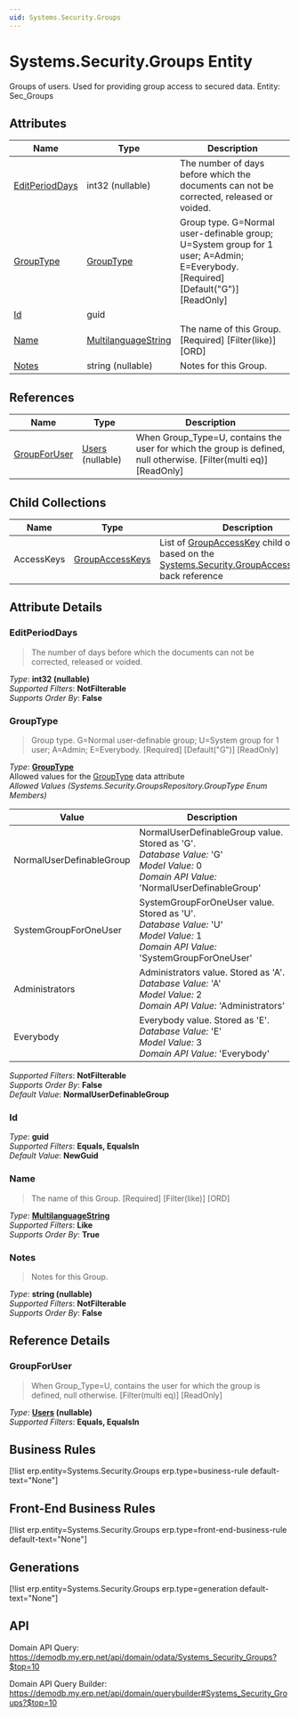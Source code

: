 ```yaml
---
uid: Systems.Security.Groups
---
```

# Systems.Security.Groups Entity

Groups of users. Used for providing group access to secured data. Entity: Sec_Groups

## Attributes

| Name | Type | Description |
| ---- | ---- | --- |
| [EditPeriodDays](Systems.Security.Groups.md#editperioddays) | int32 (nullable) | The number of days before which the documents can not be corrected, released or voided. 
| [GroupType](Systems.Security.Groups.md#grouptype) | [GroupType](Systems.Security.Groups.md#grouptype) | Group type. G=Normal user-definable group; U=System group for 1 user; A=Admin; E=Everybody. [Required] [Default("G")] [ReadOnly] 
| [Id](Systems.Security.Groups.md#id) | guid |  
| [Name](Systems.Security.Groups.md#name) | [MultilanguageString](../data-types.md#multilanguagestring) | The name of this Group. [Required] [Filter(like)] [ORD] 
| [Notes](Systems.Security.Groups.md#notes) | string (nullable) | Notes for this Group. 

## References

| Name | Type | Description |
| ---- | ---- | --- |
| [GroupForUser](Systems.Security.Groups.md#groupforuser) | [Users](Systems.Security.Users.md) (nullable) | When Group_Type=U, contains the user for which the group is defined, null otherwise. [Filter(multi eq)] [ReadOnly] |

## Child Collections

| Name | Type | Description |
| ---- | ---- | --- |
| AccessKeys | [GroupAccessKeys](Systems.Security.GroupAccessKeys.md) | List of [GroupAccessKey](Systems.Security.GroupAccessKeys.md) child objects, based on the [Systems.Security.GroupAccessKey.Group](Systems.Security.GroupAccessKeys.md#group) back reference 


## Attribute Details

### EditPeriodDays

> The number of days before which the documents can not be corrected, released or voided.

_Type_: **int32 (nullable)**  
_Supported Filters_: **NotFilterable**  
_Supports Order By_: **False**  

### GroupType

> Group type. G=Normal user-definable group; U=System group for 1 user; A=Admin; E=Everybody. [Required] [Default("G")] [ReadOnly]

_Type_: **[GroupType](Systems.Security.Groups.md#grouptype)**  
Allowed values for the [GroupType](Systems.Security.Groups.md#grouptype) data attribute  
_Allowed Values (Systems.Security.GroupsRepository.GroupType Enum Members)_  

| Value | Description |
| ---- | --- |
| NormalUserDefinableGroup | NormalUserDefinableGroup value. Stored as 'G'. <br /> _Database Value:_ 'G' <br /> _Model Value:_ 0 <br /> _Domain API Value:_ 'NormalUserDefinableGroup' |
| SystemGroupForOneUser | SystemGroupForOneUser value. Stored as 'U'. <br /> _Database Value:_ 'U' <br /> _Model Value:_ 1 <br /> _Domain API Value:_ 'SystemGroupForOneUser' |
| Administrators | Administrators value. Stored as 'A'. <br /> _Database Value:_ 'A' <br /> _Model Value:_ 2 <br /> _Domain API Value:_ 'Administrators' |
| Everybody | Everybody value. Stored as 'E'. <br /> _Database Value:_ 'E' <br /> _Model Value:_ 3 <br /> _Domain API Value:_ 'Everybody' |

_Supported Filters_: **NotFilterable**  
_Supports Order By_: **False**  
_Default Value_: **NormalUserDefinableGroup**  

### Id

_Type_: **guid**  
_Supported Filters_: **Equals, EqualsIn**  
_Default Value_: **NewGuid**  

### Name

> The name of this Group. [Required] [Filter(like)] [ORD]

_Type_: **[MultilanguageString](../data-types.md#multilanguagestring)**  
_Supported Filters_: **Like**  
_Supports Order By_: **True**  

### Notes

> Notes for this Group.

_Type_: **string (nullable)**  
_Supported Filters_: **NotFilterable**  
_Supports Order By_: **False**  


## Reference Details

### GroupForUser

> When Group_Type=U, contains the user for which the group is defined, null otherwise. [Filter(multi eq)] [ReadOnly]

_Type_: **[Users](Systems.Security.Users.md) (nullable)**  
_Supported Filters_: **Equals, EqualsIn**  



## Business Rules

[!list erp.entity=Systems.Security.Groups erp.type=business-rule default-text="None"]

## Front-End Business Rules

[!list erp.entity=Systems.Security.Groups erp.type=front-end-business-rule default-text="None"]

## Generations

[!list erp.entity=Systems.Security.Groups erp.type=generation default-text="None"]

## API

Domain API Query:
<https://demodb.my.erp.net/api/domain/odata/Systems_Security_Groups?$top=10>

Domain API Query Builder:
<https://demodb.my.erp.net/api/domain/querybuilder#Systems_Security_Groups?$top=10>

